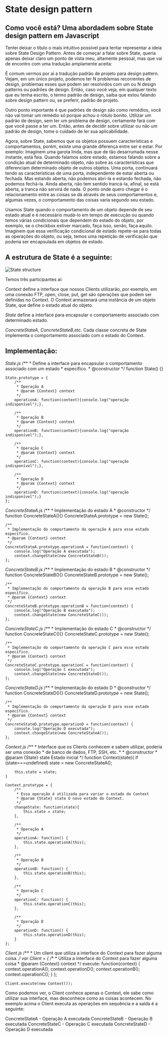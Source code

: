 State design pattern
====================

Como você está? Uma abordadem sobre State design pattern em Javascript
----------------------------------------------------------------------

Tentei deixar o título o mais intuitivo possível para tentar representar a ideia
sobre State Design Pattern. Antes de começar a falar sobre State, queria apenas
deixar claro um ponto de vista meu, altamente pessoal, mas que vai de encontro
com uma tradução amplamente aceita:

É comum vermos por ai a tradução padrão de projeto para design pattern. Vejam,
em um único projeto, podemos ter N problemas recorrentes de design, problemas
esses que podem ser resolvidos com um ou N design patterns ou padrões de design.
Então, caso você veja, em qualquer texto que eu tenha escrito, o termo padrão de
design, saiba que estou falando sobre design pattern ou, se preferir, padrão de
projeto.

Outro ponto importante é que padrões de design são como remédios, você não vai
tomar um remédio só porque achou o rótulo bonito. Utilizar um padrão de design,
sem ter um problema de design, certamente fará com que você passe a ter um.
Então, antes de decidir sobre utilizar ou não um padrão de design, tome o cuidado
de ler sua aplicabilidade.

Agora, sobre State, sabemos que os objetos possuem características e comportamentos,
porém, existe uma grande diferença entre ser e estar. Por exemplo: Imaginem uma
garota linda, mas que de tão desarrumada nesse instante, está feia. Quando falamos
sobre estado, estamos falando sobre a condição atual de determinado objeto, não
sobre as características que diferenciam determinado objeto de outros objetos.
Uma porta, continuará tendo as características de uma porta, independente de estar
aberta ou fechada. Mas estando aberta, não podemos abri-la e estando fechada, não
podemos fechá-la. Ainda aberta, não tem sentido trancá-la, afinal, se está aberta,
a tranca não servirá de nada. O ponto onde quero chegar é o relacionamento entre
as coisas se dá através de seus comportamentos e, algumas vezes, o comportamento
das coisas varia segundo seu estado.

Usamos State quando o comportamento de um objeto depende de seu estado atual e é
necessário mudá-lo em tempo de execução ou quando temos várias condicionais que
dependem do estado do objeto, por exemplo, se o checkbox estiver marcado, faça
isso, senão, faça aquilo. Imaginem que essa verificação condicional de estado
repete-se para todas as operações do objeto, ou seja, temos uma repetição de
verificação que poderia ser encapsulada em objetos de estado.

A estrutura de State é a seguinte:
----------------------------------

![State structure](http://img815.imageshack.us/img815/2317/structuret.png)

Temos três participantes ai:

*Context* define a interface que nossos Clients utilizarão, por exemplo, em uma
conexão FTP, open, close, put, get são operações que podem ser definidas no
Context. O Context armazenará uma instância de um objeto State, que define o
estado atual do objeto.

*State* define a interface para encapsular o comportamento associado com
determinado estado.

*ConcreteStateA*, *ConcreteStateB*,etc. Cada classe concreta de State implementa
o comportamento associado com o estado do Context.

Implementação:
--------------

*State.js*
	/**
	 * Define a interface para encapsular o comportamento associado com um estado
	 * específico.
	 * @constructor
	 */
	function State() {}
	
	State.prototype = {
		/**
		 * Operação A
		 * @param {Context} context
		 */
		operationA: function(context){console.log("operação indisponível");},
		
		/**
		 * Operação B
		 * @param {Context} context
		 */
		operationB: function(context){console.log("operação indisponível");},
		
		/**
		 * Operação C
		 * @param {Context} context
		 */
		operationC: function(context){console.log("operação indisponível");},
		
		/**
		 * Operação D
		 * @param {Context} context
		 */
		operationD: function(context){console.log("operação indisponível");}
	};
	
*ConcreteStateA.js*
	/**
	 * Implementação do estado A
	 * @constructor
	 */
	function ConcreteStateA(){}
	ConcreteStateA.prototype = new State();
	
	/**
	 * Implementação do comportamento da operação A para esse estado específico.
	 * @param {Context} context
	 */
	ConcreteStateA.prototype.operationA = function(context) {
		console.log("Operação A executada");
		context.changeState(new ConcreteStateB());
	};
	
*ConcreteStateB.js*
	/**
	 * Implementação do estado B
	 * @constructor
	 */
	function ConcreteStateB(){}
	ConcreteStateB.prototype = new State();
	
	/**
	 * Implementação do comportamento da operação B para esse estado específico.
	 * @param {Context} context
	 */
	ConcreteStateB.prototype.operationB = function(context) {
		console.log("Operação B executada");
		context.changeState(new ConcreteStateC());
	};
	
*ConcreteStateC.js*
	/**
	 * Implementação do estado C
	 * @constructor
	 */
	function ConcreteStateC(){}
	ConcreteStateC.prototype = new State();
	
	/**
	 * Implementação do comportamento da operação C para esse estado específico.
	 * @param {Context} context
	 */
	ConcreteStateC.prototype.operationC = function(context) {
		console.log("Operação C executada");
		context.changeState(new ConcreteStateD());
	};
	
*ConcreteStateD.js*
	/**
	 * Implementação do estado D
	 * @constructor
	 */
	function ConcreteStateD(){}
	ConcreteStateD.prototype = new State();
	
	/**
	 * Implementação do comportamento da operação D para esse estado específico.
	 * @param {Context} context
	 */
	ConcreteStateD.prototype.operationD = function(context) {
		console.log("Operação D executada");
		context.changeState(new ConcreteStateA());
	};

*Context.js*
	/**
	 * Interface que os Clients conhecem e sabem utilizar, poderia ser uma conexão
	 * de banco de dados, FTP, SSH, etc.
	 * 
	 * @constructor
	 * @param {State} state Estado inicial
	 */
	function Context(state){
		if (state===undefined) state = new ConcreteStateA();
		
		this.state = state;
	}
	
	Context.prototype = {
		/**
		 * Essa operação é utilizada para variar o estado do Context
		 * @param {State} state O novo estado do Context.
		 */
		changeState: function(state){
			this.state = state;
		},
		
		/**
		 * Operação A
		 */
		operationA: function() {
			this.state.operationA(this);
		},
		
		/**
		 * Operação B
		 */
		operationB: function() {
			this.state.operationB(this);
		},
		
		/**
		 * Operação C
		 */
		operationC: function() {
			this.state.operationC(this);
		},
		
		/**
		 * Operação D
		 */
		operationD: function() {
			this.state.operationD(this);
		}
	};
	
*Client.js*
	/**
	 * Um client que utiliza a interface do Context para fazer alguma coisa.
	 */
	var Client = {
		/**
		 * Utiliza a interface do Context para fazer alguma coisa
		 * @param {Context} context
		 */
		execute: function(context) {
			context.operationA();
			context.operationD();
			context.operationB();
			context.operationC();
		}
	};
	
	Client.execute(new Context());
	
Como podemos ver, o Client conhece apenas o Context, ele sabe como utilizar sua
interface, mas desconhece como as coisas acontecem. No exemplo acima o Client
executa as operações em sequência e a saída é a seguinte:

ConcreteStateA - Operação A executada
ConcreteStateB - Operação B executada
ConcreteStateC - Operação C executada
ConcreteStateD - Operação D executada